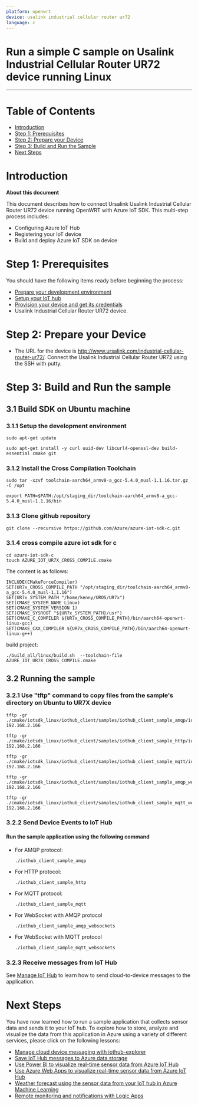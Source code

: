 ```yaml
---
platform: openwrt
device: usalink industrial cellular router ur72
language: c
---
```


Run a simple C sample on Usalink Industrial Cellular Router UR72 device running Linux
===
---

# Table of Contents

-   [Introduction](#Introduction)
-   [Step 1: Prerequisites](#Prerequisites)
-   [Step 2: Prepare your Device](#PrepareDevice)
-   [Step 3: Build and Run the Sample](#Build)
-   [Next Steps](#NextSteps)

<a name="Introduction"></a>
# Introduction

**About this document**

This document describes how to connect Ursalink Usalink Industrial Cellular Router UR72 device running OpenWRT with Azure IoT SDK. This multi-step process includes:
-   Configuring Azure IoT Hub
-   Registering your IoT device
-   Build and deploy Azure IoT SDK on device

<a name="Prerequisites"></a>
# Step 1: Prerequisites

You should have the following items ready before beginning the process:

-   [Prepare your development environment][setup-devbox-linux]
-   [Setup your IoT hub][lnk-setup-iot-hub]
-   [Provision your device and get its credentials][lnk-manage-iot-hub]
-   Usalink Industrial Cellular Router UR72 device.

<a name="PrepareDevice"></a>
# Step 2: Prepare your Device

-   The URL for the device is <http://www.ursalink.com/industrial-cellular-router-ur72/>. Connect the Usalink Industrial Cellular Router UR72 using the SSH with putty.

<a name="Build"></a>
# Step 3: Build and Run the sample

<a name="Load"></a>
## 3.1 Build SDK on Ubuntu machine

### 3.1.1 Setup the development environment

    sudo apt-get update

    sudo apt-get install -y curl uuid-dev libcurl4-openssl-dev build-essential cmake git

### 3.1.2 Install the Cross Compilation Toolchain

    sudo tar -xzvf toolchain-aarch64_armv8-a_gcc-5.4.0_musl-1.1.16.tar.gz -C /opt
        
    export PATH=$PATH:/opt/staging_dir/toolchain-aarch64_armv8-a_gcc-5.4.0_musl-1.1.16/bin
       
### 3.1.3 Clone github repository

    git clone --recursive https://github.com/Azure/azure-iot-sdk-c.git
        
### 3.1.4 cross compile azure iot sdk for c 

    cd azure-iot-sdk-c
    touch AZURE_IOT_UR7X_CROSS_COMPILE.cmake

The content is as follows:

    INCLUDE(CMakeForceCompiler)
    SET(UR7x_CROSS_COMPILE_PATH "/opt/staging_dir/toolchain-aarch64_armv8-a_gcc-5.4.0_musl-1.1.16")
    SET(UR7x_SYSTEM_PATH "/home/kenny/UROS/UR7x")
    SET(CMAKE_SYSTEM_NAME Linux)
    SET(CMAKE_SYSTEM_VERSION 1)
    SET(CMAKE_SYSROOT "${UR7x_SYSTEM_PATH}/usr")
    SET(CMAKE_C_COMPILER ${UR7x_CROSS_COMPILE_PATH}/bin/aarch64-openwrt-linux-gcc)
    SET(CMAKE_CXX_COMPILER ${UR7x_CROSS_COMPILE_PATH}/bin/aarch64-openwrt-linux-g++)

build project:

    ./build_all/linux/build.sh	--toolchain-file AZURE_IOT_UR7X_CROSS_COMPILE.cmake

## 3.2 Running the sample

### 3.2.1 Use "tftp" command to copy files from the sample's directory on Ubuntu to UR7X device

    tftp -gr ./cmake/iotsdk_linux/iothub_client/samples/iothub_client_sample_amqp/iothub_client_sample_amqp 192.168.2.166

    tftp -gr ./cmake/iotsdk_linux/iothub_client/samples/iothub_client_sample_http/iothub_client_sample_http 192.168.2.166

    tftp -gr ./cmake/iotsdk_linux/iothub_client/samples/iothub_client_sample_mqtt/iothub_client_sample_mqtt 192.168.2.166

    tftp -gr ./cmake/iotsdk_linux/iothub_client/samples/iothub_client_sample_amqp_websockets/iothub_client_sample_amqp_websockets 192.168.2.166

    tftp -gr ./cmake/iotsdk_linux/iothub_client/samples/iothub_client_sample_mqtt_websockets/iothub_client_sample_mqtt_websockets 192.168.2.166
         
### 3.2.2 Send Device Events to IoT Hub

#### Run the sample application using the following command

-   For AMQP protocol:

        ./iothub_client_sample_amqp
        
-   For HTTP protocol:

        ./iothub_client_sample_http
        
-   For MQTT protocol:

        ./iothub_client_sample_mqtt
        
-   For WebSocket with AMQP protocol

        ./iothub_client_sample_amqp_websockets
        
-   For WebSocket with MQTT protocol

        ./iothub_client_sample_mqtt_websockets
        
### 3.2.3 Receive messages from IoT Hub

See [Manage IoT Hub][lnk-manage-iot-hub] to learn how to send cloud-to-device messages to the application.

<a name="NextSteps"></a>
# Next Steps

You have now learned how to run a sample application that collects sensor data and sends it to your IoT hub. To explore how to store, analyze and visualize the data from this application in Azure using a variety of different services, please click on the following lessons:

-   [Manage cloud device messaging with iothub-explorer]
-   [Save IoT Hub messages to Azure data storage]
-   [Use Power BI to visualize real-time sensor data from Azure IoT Hub]
-   [Use Azure Web Apps to visualize real-time sensor data from Azure IoT Hub]
-   [Weather forecast using the sensor data from your IoT hub in Azure Machine Learning]
-   [Remote monitoring and notifications with Logic Apps]   

[Manage cloud device messaging with iothub-explorer]: https://docs.microsoft.com/en-us/azure/iot-hub/iot-hub-explorer-cloud-device-messaging
[Save IoT Hub messages to Azure data storage]: https://docs.microsoft.com/en-us/azure/iot-hub/iot-hub-store-data-in-azure-table-storage
[Use Power BI to visualize real-time sensor data from Azure IoT Hub]: https://docs.microsoft.com/en-us/azure/iot-hub/iot-hub-live-data-visualization-in-power-bi
[Use Azure Web Apps to visualize real-time sensor data from Azure IoT Hub]: https://docs.microsoft.com/en-us/azure/iot-hub/iot-hub-live-data-visualization-in-web-apps
[Weather forecast using the sensor data from your IoT hub in Azure Machine Learning]: https://docs.microsoft.com/en-us/azure/iot-hub/iot-hub-weather-forecast-machine-learning
[Remote monitoring and notifications with Logic Apps]: https://docs.microsoft.com/en-us/azure/iot-hub/iot-hub-monitoring-notifications-with-azure-logic-apps
[setup-devbox-linux]: https://github.com/Azure/azure-iot-sdk-c/blob/master/doc/devbox_setup.md
[lnk-setup-iot-hub]: ../setup_iothub.md
[lnk-manage-iot-hub]: ../manage_iot_hub.md

